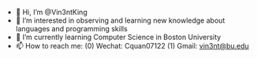 - 👋 Hi, I’m @Vin3ntKing
- 👀 I’m interested in observing and learning new knowledge about languages and programming skills
- 🌱 I’m currently learning Computer Science in Boston University
- 📫 How to reach me:
                    (0) Wechat: Cquan07122
                    (1) Gmail: vin3nt@bu.edu

<!---
Vin3ntKing/Vin3ntKing is a ✨ special ✨ repository because its `README.md` (this file) appears on your GitHub profile.
You can click the Preview link to take a look at your changes.
--->
